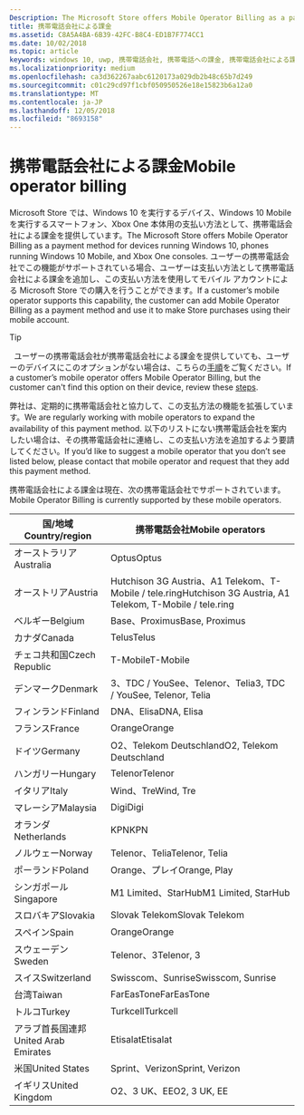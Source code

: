 ```yaml
---
Description: The Microsoft Store offers Mobile Operator Billing as a payment method for mobile operators who support this capability.
title: 携帯電話会社による課金
ms.assetid: C8A5A4BA-6B39-42FC-B8C4-ED1B7F774CC1
ms.date: 10/02/2018
ms.topic: article
keywords: windows 10, uwp, 携帯電話会社, 携帯電話への課金, 携帯電話会社による課金
ms.localizationpriority: medium
ms.openlocfilehash: ca3d362267aabc6120173a029db2b48c65b7d249
ms.sourcegitcommit: c01c29cd97f1cbf050950526e18e15823b6a12a0
ms.translationtype: MT
ms.contentlocale: ja-JP
ms.lasthandoff: 12/05/2018
ms.locfileid: "8693158"
---
```

# <a name="mobile-operator-billing"></a><span data-ttu-id="db58f-103">携帯電話会社による課金</span><span class="sxs-lookup"><span data-stu-id="db58f-103">Mobile operator billing</span></span>


<span data-ttu-id="db58f-104">Microsoft Store では、Windows 10 を実行するデバイス、Windows 10 Mobile を実行するスマートフォン、Xbox One 本体用の支払い方法として、携帯電話会社による課金を提供しています。</span><span class="sxs-lookup"><span data-stu-id="db58f-104">The Microsoft Store offers Mobile Operator Billing as a payment method for devices running Windows 10, phones running Windows 10 Mobile, and Xbox One consoles.</span></span> <span data-ttu-id="db58f-105">ユーザーの携帯電話会社でこの機能がサポートされている場合、ユーザーは支払い方法として携帯電話会社による課金を追加し、この支払い方法を使用してモバイル アカウントによる Microsoft Store での購入を行うことができます。</span><span class="sxs-lookup"><span data-stu-id="db58f-105">If a customer’s mobile operator supports this capability, the customer can add Mobile Operator Billing as a payment method and use it to make Store purchases using their mobile account.</span></span>

> [!TIP]
>  <span data-ttu-id="db58f-106">ユーザーの携帯電話会社が携帯電話会社による課金を提供していても、ユーザーのデバイスにこのオプションがない場合は、こちらの[手順](http://go.microsoft.com/fwlink/p/?LinkId=523993)をご覧ください。</span><span class="sxs-lookup"><span data-stu-id="db58f-106">If a customer’s mobile operator offers Mobile Operator Billing, but the customer can't find this option on their device, review these [steps](http://go.microsoft.com/fwlink/p/?LinkId=523993).</span></span>

<span data-ttu-id="db58f-107">弊社は、定期的に携帯電話会社と協力して、この支払方法の機能を拡張しています。</span><span class="sxs-lookup"><span data-stu-id="db58f-107">We are regularly working with mobile operators to expand the availability of this payment method.</span></span> <span data-ttu-id="db58f-108">以下のリストにない携帯電話会社を案内したい場合は、その携帯電話会社に連絡し、この支払い方法を追加するよう要請してください。</span><span class="sxs-lookup"><span data-stu-id="db58f-108">If you’d like to suggest a mobile operator that you don’t see listed below, please contact that mobile operator and request that they add this payment method.</span></span>

<span data-ttu-id="db58f-109">携帯電話会社による課金は現在、次の携帯電話会社でサポートされています。</span><span class="sxs-lookup"><span data-stu-id="db58f-109">Mobile Operator Billing is currently supported by these mobile operators.</span></span>

| <span data-ttu-id="db58f-110">国/地域</span><span class="sxs-lookup"><span data-stu-id="db58f-110">Country/region</span></span>  | <span data-ttu-id="db58f-111">携帯電話会社</span><span class="sxs-lookup"><span data-stu-id="db58f-111">Mobile operators</span></span>                 |
|-----------------|----------------------------------|
| <span data-ttu-id="db58f-112">オーストラリア</span><span class="sxs-lookup"><span data-stu-id="db58f-112">Australia</span></span>       | <span data-ttu-id="db58f-113">Optus</span><span class="sxs-lookup"><span data-stu-id="db58f-113">Optus</span></span>                            |
| <span data-ttu-id="db58f-114">オーストリア</span><span class="sxs-lookup"><span data-stu-id="db58f-114">Austria</span></span>         | <span data-ttu-id="db58f-115">Hutchison 3G Austria、A1 Telekom、T-Mobile / tele.ring</span><span class="sxs-lookup"><span data-stu-id="db58f-115">Hutchison 3G Austria, A1 Telekom, T-Mobile / tele.ring</span></span>  |
| <span data-ttu-id="db58f-116">ベルギー</span><span class="sxs-lookup"><span data-stu-id="db58f-116">Belgium</span></span>         | <span data-ttu-id="db58f-117">Base、Proximus</span><span class="sxs-lookup"><span data-stu-id="db58f-117">Base, Proximus</span></span>                   |
| <span data-ttu-id="db58f-118">カナダ</span><span class="sxs-lookup"><span data-stu-id="db58f-118">Canada</span></span>          | <span data-ttu-id="db58f-119">Telus</span><span class="sxs-lookup"><span data-stu-id="db58f-119">Telus</span></span>                            |
| <span data-ttu-id="db58f-120">チェコ共和国</span><span class="sxs-lookup"><span data-stu-id="db58f-120">Czech Republic</span></span>  | <span data-ttu-id="db58f-121">T-Mobile</span><span class="sxs-lookup"><span data-stu-id="db58f-121">T-Mobile</span></span>                         |
| <span data-ttu-id="db58f-122">デンマーク</span><span class="sxs-lookup"><span data-stu-id="db58f-122">Denmark</span></span>         | <span data-ttu-id="db58f-123">3、TDC / YouSee、Telenor、Telia</span><span class="sxs-lookup"><span data-stu-id="db58f-123">3, TDC / YouSee, Telenor, Telia</span></span>  |
| <span data-ttu-id="db58f-124">フィンランド</span><span class="sxs-lookup"><span data-stu-id="db58f-124">Finland</span></span>         | <span data-ttu-id="db58f-125">DNA、Elisa</span><span class="sxs-lookup"><span data-stu-id="db58f-125">DNA, Elisa</span></span>                       |
| <span data-ttu-id="db58f-126">フランス</span><span class="sxs-lookup"><span data-stu-id="db58f-126">France</span></span>          | <span data-ttu-id="db58f-127">Orange</span><span class="sxs-lookup"><span data-stu-id="db58f-127">Orange</span></span>                           |
| <span data-ttu-id="db58f-128">ドイツ</span><span class="sxs-lookup"><span data-stu-id="db58f-128">Germany</span></span>         | <span data-ttu-id="db58f-129">O2、Telekom Deutschland</span><span class="sxs-lookup"><span data-stu-id="db58f-129">O2, Telekom Deutschland</span></span>          |
| <span data-ttu-id="db58f-130">ハンガリー</span><span class="sxs-lookup"><span data-stu-id="db58f-130">Hungary</span></span>         | <span data-ttu-id="db58f-131">Telenor</span><span class="sxs-lookup"><span data-stu-id="db58f-131">Telenor</span></span>                          |
| <span data-ttu-id="db58f-132">イタリア</span><span class="sxs-lookup"><span data-stu-id="db58f-132">Italy</span></span>           | <span data-ttu-id="db58f-133">Wind、Tre</span><span class="sxs-lookup"><span data-stu-id="db58f-133">Wind, Tre</span></span>                        |
| <span data-ttu-id="db58f-134">マレーシア</span><span class="sxs-lookup"><span data-stu-id="db58f-134">Malaysia</span></span>        | <span data-ttu-id="db58f-135">Digi</span><span class="sxs-lookup"><span data-stu-id="db58f-135">Digi</span></span>                             |
| <span data-ttu-id="db58f-136">オランダ</span><span class="sxs-lookup"><span data-stu-id="db58f-136">Netherlands</span></span>     | <span data-ttu-id="db58f-137">KPN</span><span class="sxs-lookup"><span data-stu-id="db58f-137">KPN</span></span>                              |
| <span data-ttu-id="db58f-138">ノルウェー</span><span class="sxs-lookup"><span data-stu-id="db58f-138">Norway</span></span>          | <span data-ttu-id="db58f-139">Telenor、Telia</span><span class="sxs-lookup"><span data-stu-id="db58f-139">Telenor, Telia</span></span>                   |
| <span data-ttu-id="db58f-140">ポーランド</span><span class="sxs-lookup"><span data-stu-id="db58f-140">Poland</span></span>          | <span data-ttu-id="db58f-141">Orange、プレイ</span><span class="sxs-lookup"><span data-stu-id="db58f-141">Orange, Play</span></span>                     |
| <span data-ttu-id="db58f-142">シンガポール</span><span class="sxs-lookup"><span data-stu-id="db58f-142">Singapore</span></span>       | <span data-ttu-id="db58f-143">M1 Limited、StarHub</span><span class="sxs-lookup"><span data-stu-id="db58f-143">M1 Limited, StarHub</span></span>              |
| <span data-ttu-id="db58f-144">スロバキア</span><span class="sxs-lookup"><span data-stu-id="db58f-144">Slovakia</span></span>        | <span data-ttu-id="db58f-145">Slovak Telekom</span><span class="sxs-lookup"><span data-stu-id="db58f-145">Slovak Telekom</span></span>                   |
| <span data-ttu-id="db58f-146">スペイン</span><span class="sxs-lookup"><span data-stu-id="db58f-146">Spain</span></span>           | <span data-ttu-id="db58f-147">Orange</span><span class="sxs-lookup"><span data-stu-id="db58f-147">Orange</span></span>                           |
| <span data-ttu-id="db58f-148">スウェーデン</span><span class="sxs-lookup"><span data-stu-id="db58f-148">Sweden</span></span>          | <span data-ttu-id="db58f-149">Telenor、3</span><span class="sxs-lookup"><span data-stu-id="db58f-149">Telenor, 3</span></span>                       |
| <span data-ttu-id="db58f-150">スイス</span><span class="sxs-lookup"><span data-stu-id="db58f-150">Switzerland</span></span>     | <span data-ttu-id="db58f-151">Swisscom、Sunrise</span><span class="sxs-lookup"><span data-stu-id="db58f-151">Swisscom, Sunrise</span></span>                |
| <span data-ttu-id="db58f-152">台湾</span><span class="sxs-lookup"><span data-stu-id="db58f-152">Taiwan</span></span>          | <span data-ttu-id="db58f-153">FarEasTone</span><span class="sxs-lookup"><span data-stu-id="db58f-153">FarEasTone</span></span>                       |
| <span data-ttu-id="db58f-154">トルコ</span><span class="sxs-lookup"><span data-stu-id="db58f-154">Turkey</span></span>          | <span data-ttu-id="db58f-155">Turkcell</span><span class="sxs-lookup"><span data-stu-id="db58f-155">Turkcell</span></span>                         |
| <span data-ttu-id="db58f-156">アラブ首長国連邦</span><span class="sxs-lookup"><span data-stu-id="db58f-156">United Arab Emirates</span></span> | <span data-ttu-id="db58f-157">Etisalat</span><span class="sxs-lookup"><span data-stu-id="db58f-157">Etisalat</span></span>                    |
| <span data-ttu-id="db58f-158">米国</span><span class="sxs-lookup"><span data-stu-id="db58f-158">United States</span></span>   | <span data-ttu-id="db58f-159">Sprint、Verizon</span><span class="sxs-lookup"><span data-stu-id="db58f-159">Sprint, Verizon</span></span>                  |
| <span data-ttu-id="db58f-160">イギリス</span><span class="sxs-lookup"><span data-stu-id="db58f-160">United Kingdom</span></span>  | <span data-ttu-id="db58f-161">O2、3 UK、EE</span><span class="sxs-lookup"><span data-stu-id="db58f-161">O2, 3 UK, EE</span></span>                     |

 



 


 

 




